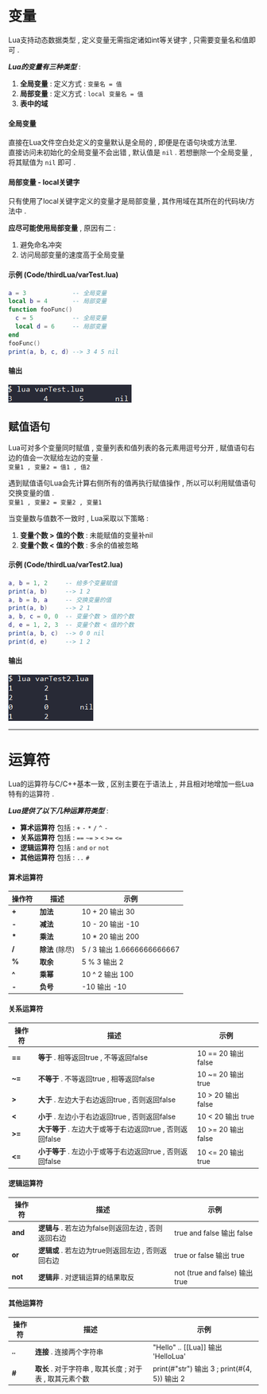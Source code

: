<div id="变量"></div>

# 变量
Lua支持动态数据类型 , 定义变量无需指定诸如int等关键字 , 只需要变量名和值即可 .  

***Lua的变量有三种类型*** :
1. **全局变量** : 定义方式 : `变量名 = 值` 
2. **局部变量** : 定义方式 : `local 变量名 = 值` 
3. **表中的域**

#### 全局变量
直接在Lua文件空白处定义的变量默认是全局的 , 即便是在语句块或方法里.  
直接访问未初始化的全局变量不会出错 , 默认值是 `nil` . 若想删除一个全局变量 , 将其赋值为 `nil` 即可 .  

#### 局部变量 - local关键字
只有使用了local关键字定义的变量才是局部变量 , 其作用域在其所在的代码块/方法中 .  

**应尽可能使用局部变量** , 原因有二 : 
1. 避免命名冲突
2. 访问局部变量的速度高于全局变量

#### 示例 (Code/thirdLua/varTest.lua)
```Lua
a = 3             -- 全局变量
local b = 4       -- 局部变量
function fooFunc()
  c = 5           -- 全局变量
  local d = 6     -- 局部变量
end
fooFunc()
print(a, b, c, d) --> 3 4 5 nil
```
#### 输出
![2.varTest.lua输出.png](../.img/2.varTest.lua输出.png)

<div id="变量/赋值语句"></div>

## 赋值语句
Lua可对多个变量同时赋值 , 变量列表和值列表的各元素用逗号分开 , 赋值语句右边的值会一次赋给左边的变量 .  
`变量1 , 变量2 = 值1 , 值2`  

遇到赋值语句Lua会先计算右侧所有的值再执行赋值操作 , 所以可以利用赋值语句交换变量的值 .  
`变量1 , 变量2 = 变量2 , 变量1` 

当变量数与值数不一致时 , Lua采取以下策略 :
1. **变量个数 > 值的个数** : 未能赋值的变量补nil
2. **变量个数 < 值的个数** : 多余的值被忽略

#### 示例 (Code/thirdLua/varTest2.lua)
```Lua
a, b = 1, 2     -- 给多个变量赋值
print(a, b)     --> 1 2
a, b = b, a     -- 交换变量的值
print(a, b)     --> 2 1
a, b, c = 0, 0  -- 变量个数 > 值的个数
d, e = 1, 2, 3  -- 变量个数 < 值的个数
print(a, b, c)  --> 0 0 nil
print(d, e)     --> 1 2
```
#### 输出
![2.varTest2.lua输出.png](../.img/2.varTest2.lua输出.png)

---

<div id="运算符"></div>

# 运算符
Lua的运算符与C/C++基本一致 , 区别主要在于语法上 , 并且相对地增加一些Lua特有的运算符 .  

***Lua提供了以下几种运算符类型*** :
- **算术运算符** 包括 : `+` `-` `*` `/` `^` `-`
- **关系运算符** 包括 : `==` `~=` `>` `<` `>=` `<=`
- **逻辑运算符** 包括 : `and` `or` `not`
- **其他运算符** 包括 : `..` `#`

#### 算术运算符
|操作符|描述|示例|
|-|-|-|
|**+**|**加法**|10 + 20 输出 30|
|**-**|**减法**|10 - 20 输出 -10|
|**\***|**乘法**|10 * 20 输出 200|
|**/**|**除法** (除尽)|5 / 3 输出 1.6666666666667|
|**%**|**取余**|5 % 3 输出 2|
|**^**|**乘幂**|10 ^ 2 输出 100|
|**-**|**负号**|-10 输出 -10|

#### 关系运算符
|操作符|描述|示例|
|-|-|-|
|**==**|**等于** . 相等返回true , 不等返回false|10 == 20 输出 false|
|**~=**|**不等于** . 不等返回true , 相等返回false|10 ~= 20 输出 true|
|**>**|**大于** . 左边大于右边返回true , 否则返回false|10 > 20 输出 false|
|**<**|**小于** . 左边小于右边返回true , 否则返回false|10 < 20 输出 true|
|**>=**|**大于等于** . 左边大于或等于右边返回true , 否则返回false|10 >= 20 输出 false|
|**<=**|**小于等于** . 左边小于或等于右边返回true , 否则返回false|10 <= 20 输出 true|

#### 逻辑运算符
|操作符|描述|示例|
|-|-|-|
|**and**|**逻辑与** . 若左边为false则返回左边 , 否则返回右边|true and false 输出 false|
|**or**|**逻辑或** . 若左边为true则返回左边 , 否则返回右边|true or false 输出 true|
|**not**|**逻辑非** . 对逻辑运算的结果取反|not (true and false) 输出 true|

#### 其他运算符
|操作符|描述|示例|
|-|-|-|
|**..**|**连接** . 连接两个字符串|"Hello" .. [[Lua]] 输出 'HelloLua'|
|**#**|**取长** . 对于字符串 , 取其长度 ; 对于表 , 取其元素个数|print(#"str") 输出 3 ; print(#{4, 5}) 输出 2|
